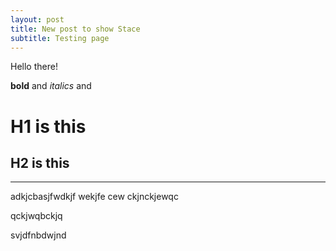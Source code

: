 ```yaml
---
layout: post
title: New post to show Stace
subtitle: Testing page
---
```


Hello there!

**bold** and *italics* and 

# H1 is this

## H2 is this

---

adkjcbasjfwdkjf wekjfe 
cew ckjnckjewqc

qckjwqbckjq

svjdfnbdwjnd
 
 
 